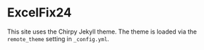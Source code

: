 # ExcelFix24

This site uses the Chirpy Jekyll theme.
The theme is loaded via the `remote_theme` setting in `_config.yml`.
